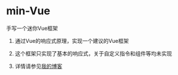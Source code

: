 # min-Vue
手写一个迷你Vue框架

1. 通过Vue的响应式原理，实现一个建议的Vue框架

2. 这个框架只实现了基本的响应式，关于自定义指令和组件等均未实现

3. 详情请参见<a href="http://raczq.club/2021/011053474.html">我的博客</a>
